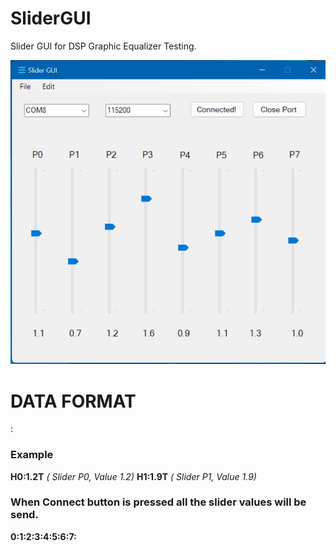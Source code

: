 # SliderGUI
Slider GUI for DSP Graphic Equalizer Testing.

![Slider GUI Image](/images/image.jpg)

# DATA FORMAT
<H><Slider No>:<Slider Value><T>

### Example 
**H0:1.2T**  *( Slider P0, Value 1.2)*
**H1:1.9T**  *( Slider P1, Value 1.9)*

### When Connect button is pressed all the slider values will be send.
**<H>0:<Value><T><H>1:<Value><T><H>2:<Value><T><H>3:<Value><T><H>4:<Value><T><H>5:<Value><T><H>6:<Value><T><H>7:<Value><T>**
